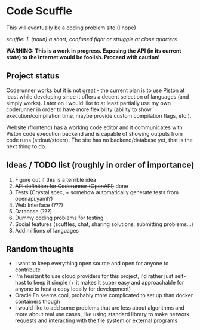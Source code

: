 # Code Scuffle

This will eventually be a coding problem site (I hope)

*scuffle: 1. (noun) a short, confused fight or struggle at close quarters*

**WARNING: This is a work in progress. Exposing the API (in its current state) to the internet would be foolish. Proceed with caution!**

## Project status

Coderunner works but it is not great - the current plan is to use [Piston](https://github.com/engineer-man/piston) at least while developing since it offers a decent selection of languages (and simply works). Later on I would like to at least partially use my own coderunner in order to have more flexibility (ability to show execution/compilation time, maybe provide custom compilation flags, etc.).

Website (frontend) has a working code editor and it communicates with Piston code execution backend and is capable of showing outputs from code runs (stdout/stderr). The site has no backend/database yet, that is the next thing to do.


## Ideas / TODO list (roughly in order of importance)

1. Figure out if this is a terrible idea
1. ~~API definition for Coderunner (OpenAPI)~~ done
1. Tests (Crystal spec, + somehow automatically generate tests from openapi.yaml?)
1. Web Interface (???)
1. Database (???)
1. Dummy coding problems for testing
1. Social features (scuffles, chat, sharing solutions, submitting problems...)
1. Add millions of languages


## Random thoughts

* I want to keep everything open source and open for anyone to contribute
* I'm hesitant to use cloud providers for this project, I'd rather just self-host to keep it simple (+ it makes it super easy and approachable for anyone to host a copy locally for development)
* Oracle Fn seems cool, probably more complicated to set up than docker containers though
* I would like to add some problems that are less about algorithms and more about real use cases, like using standard library to make network requests and interacting with the file system or external programs
